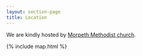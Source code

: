 ```yaml
---
layout: section-page
title: Location
---
```


We are kindly hosted by [Morpeth Methodist church](https://www.morpethmeth.org).

{% include map.html %}


